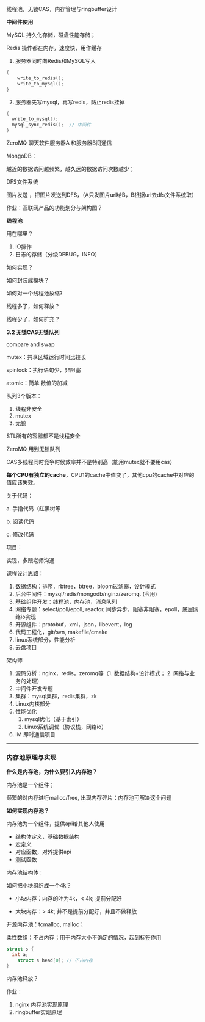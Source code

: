 线程池，无锁CAS，内存管理与ringbuffer设计

**中间件使用**

MySQL 持久化存储，磁盘性能存储；

Redis 操作都在内存，速度快，用作缓存

1. 服务器同时向Redis和MySQL写入

```c
{
	write_to_redis();
	write_to_mysql();
}
```

2. 服务器先写mysql，再写redis，防止redis挂掉

```c
{
  write_to_mysql();
  mysql_sync_redis();  // 中间件
}
```

ZeroMQ  聊天软件服务器A 和服务器B间通信

MongoDB：

越近的数据访问越频繁，越久远的数据访问次数越少；

DFS文件系统

图片发送 ，把图片发送到DFS，（A只发图片url给B，B根据url去dfs文件系统取）

作业：互联网产品的功能划分与架构图？



**线程池**

用在哪里？

1. IO操作
2. 日志的存储（分级DEBUG，INFO）

如何实现？



如何封装成模块？



如何对一个线程池放缩?

线程多了，如何释放？

线程少了，如何扩充？



















**3.2 无锁CAS无锁队列**

compare and swap



mutex：共享区域运行时间比较长

spinlock：执行语句少，非阻塞

atomic：简单 数值的加减 



队列3个版本：

1. 线程非安全
2. mutex
3. 无锁

STL所有的容器都不是线程安全

ZeroMQ 用到无锁队列

CAS多线程同时竞争时候效率并不是特别高（能用mutex就不要用cas）



**每个CPU有独立的cache**，CPU1的cache中值变了，其他cpu的cache中对应的值应该失效。



关于代码：

a. 手撸代码（红黑树等

b. 阅读代码

c. 修改代码



项目：

实现，多跟老师沟通



课程设计思路：

1. 数据结构：排序，rbtree，btree，bloom过滤器，设计模式
2. 后台中间件：mysql/redis/mongodb/nginx/zeromq. (会用)
3. 基础组件开发：线程池，内存池，消息队列
4. 网络专题：select/poll/epoll, reactor, 同步异步，阻塞非阻塞，epoll，底层网络io实现
5. 开源组件：protobuf，xml，json，libevent，log
6. 代码工程化，git/svn, makefile/cmake
7. linux系统部分，性能分析
8. 云盘项目



架构师

1. 源码分析：nginx，redis，zeromq等（1. 数据结构+设计模式； 2. 网络与业务的处理）
2. 中间件开发专题
3. 集群：mysql集群，redis集群，zk
4. Linux内核部分
5. 性能优化
   1. mysql优化（基于索引）
   2. Linux系统调优（协议栈，网络io）
6. IM 即时通信项目





---

### **内存池原理与实现**

**什么是内存池，为什么要引入内存池？**

内存池是一个组件；

频繁的对内存进行malloc/free, 出现内存碎片；内存池可解决这个问题

**如何实现内存池？**

内存池为一个组件，提供api给其他人使用

- 结构体定义，基础数据结构
- 宏定义
- 对应函数，对外提供api
- 测试函数

内存池结构体：

如何把小块组织成一个4k？

- 小块内存：内存的叶为4k，< 4k;  提前分配好

- 大块内存：> 4k; 并不是提前分配好，并且不做释放

开源内存池：tcmalloc, malloc；

柔性数组：不占内存；用于内存大小不确定的情况，起到标签作用

```c
struct s {
  int a;
	struct s head[0]; // 不占内存
}
```

 内存池释放？

作业：

1. nginx 内存池实现原理
2. ringbuffer实现原理